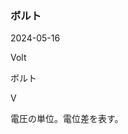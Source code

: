 <article id="ボルト">

### ボルト

<p class="st_update_header">2024-05-16</p>
<p class="st_name_header_en">Volt</p>
<p class="st_name_header_jp">ボルト</p>
<p class="st_name_header_abbreviation">V</p>
<div class="article_explanation">電圧の単位。電位差を表す。</div>
</article>
